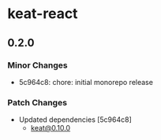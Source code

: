 # keat-react

## 0.2.0

### Minor Changes

-   5c964c8: chore: initial monorepo release

### Patch Changes

-   Updated dependencies [5c964c8]
    -   keat@0.10.0

